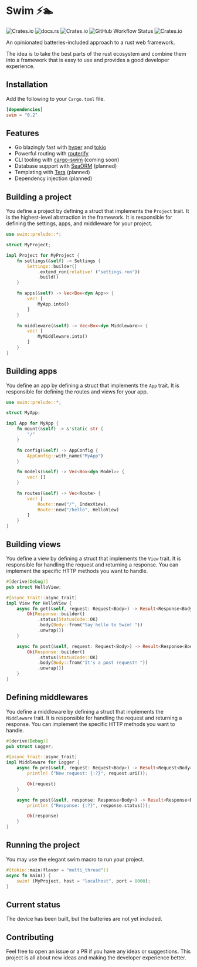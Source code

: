 # Swim ⚡🏊

![Crates.io](https://img.shields.io/crates/v/swim)
![docs.rs](https://img.shields.io/docsrs/swim)
![Crates.io](https://img.shields.io/crates/d/swim)
![GitHub Workflow Status](https://img.shields.io/github/actions/workflow/status/SyedAhkam/swim/build-and-test.yml?style=plastic)
![Crates.io](https://img.shields.io/crates/l/swim)

<!-- cargo-rdme start -->

An opinionated batteries-included approach to a rust web framework.

The idea is to take the best parts of the rust ecosystem and combine them into a framework that is easy to use and provides a good developer experience.

## Installation

Add the following to your `Cargo.toml` file.

```toml
[dependencies]
swim = "0.2"
```

## Features

- Go blazingly fast with [hyper](https://github.com/hyperium/hyper) and [tokio](https://github.com/tokio-rs/tokio)
- Powerful routing with [routerify](https://github.com/routerify/routerify)
- CLI tooling with [cargo-swim](cargo-swim) (coming soon)
- Database support with [SeaORM](https://github.com/SeaQL/sea-orm) (planned)
- Templating with [Tera](https://github.com/Keats/tera) (planned)
- Dependency injection (planned)

## Building a project

You define a project by defining a struct that implements the `Project` trait. It is the highest-level abstraction in the framework. It is responsible for defining the settings, apps, and middleware for your project.

```rust
use swim::prelude::*;

struct MyProject;

impl Project for MyProject {
    fn settings(&self) -> Settings {
        Settings::builder()
            .extend_ron(relative! ("settings.ron"))
            .build()
    }

    fn apps(&self) -> Vec<Box<dyn App>> {
        vec! [
            MyApp.into()
        ]
    }

    fn middleware(&self) -> Vec<Box<dyn Middleware>> {
        vec! [
            MyMiddleware.into()
        ]
    }
}

```

## Building apps

You define an app by defining a struct that implements the `App` trait. It is responsible for defining the routes and views for your app.

```rust
use swim::prelude::*;

struct MyApp;

impl App for MyApp {
    fn mount(&self) -> &'static str {
        "/"
    }

    fn config(&self) -> AppConfig {
        AppConfig::with_name("MyApp")
    }

    fn models(&self) -> Vec<Box<dyn Model>> {
        vec! []
    }

    fn routes(&self) -> Vec<Route> {
        vec! [
            Route::new("/", IndexView),
            Route::new("/hello", HelloView)
        ]
    }
}

```

## Building views

You define a view by defining a struct that implements the `View` trait. It is responsible for handling the request and returning a response. You can implement the specific HTTP methods you want to handle.

```rust
#[derive(Debug)]
pub struct HelloView;

#[async_trait::async_trait]
impl View for HelloView {
    async fn get(&self, request: Request<Body>) -> Result<Response<Body>> {
        Ok(Response::builder()
            .status(StatusCode::OK)
            .body(Body::from("Say hello to Swim! "))
            .unwrap())
    }

    async fn post(&self, request: Request<Body>) -> Result<Response<Body>> {
        Ok(Response::builder()
            .status(StatusCode::OK)
            .body(Body::from("It's a post request! "))
            .unwrap())
    }
}

```

## Defining middlewares

You define a middleware by defining a struct that implements the `Middleware` trait. It is responsible for handling the request and returning a response. You can implement the specific HTTP methods you want to handle.

```rust
#[derive(Debug)]
pub struct Logger;

#[async_trait::async_trait]
impl Middleware for Logger {
    async fn pre(&self, request: Request<Body>) -> Result<Request<Body>> {
        println! ("New request: {:?}", request.uri());

        Ok(request)
    }

    async fn post(&self, response: Response<Body>) -> Result<Response<Body>> {
        println! ("Response: {:?}", response.status());

        Ok(response)
    }
}
```

## Running the project

You may use the elegant swim macro to run your project.

```rust
#[tokio::main(flavor = "multi_thread")]
async fn main() {
    swim! (MyProject, host = "localhost", port = 8000);
}
```

<!-- cargo-rdme end -->


## Current status

The device has been built, but the batteries are not yet included.

## Contributing

Feel free to open an issue or a PR if you have any ideas or suggestions. This project is all about new ideas and making the developer experience better.
